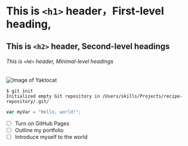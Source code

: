 # This is `<h1>` header，First-level heading,

## This is `<h2>` header, Second-level headings

###### This is `<h6>` header, Minimal-level headings

![Image of Yaktocat](https://octodex.github.com/images/yaktocat.png)


```
$ git init
Initialized empty Git repository in /Users/skills/Projects/recipe-repository/.git/
```

``` javascript
var myVar = "Hello, world!";
```

- [ ] Turn on GitHub Pages
- [ ] Outline my portfolio
- [ ] Introduce myself to the world
